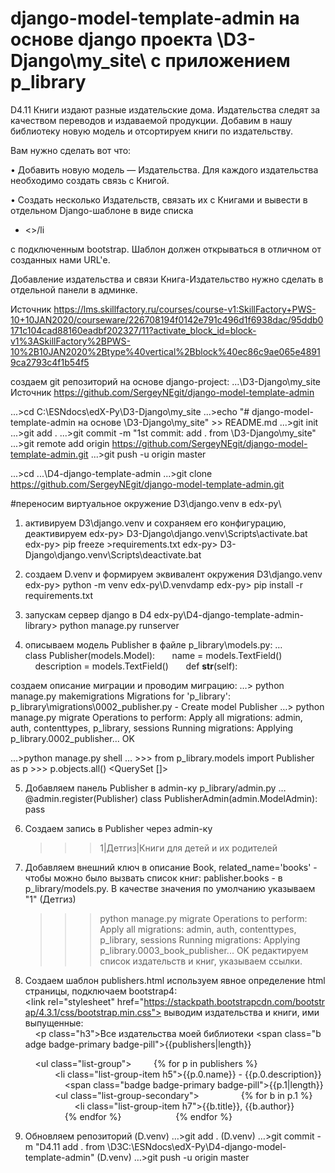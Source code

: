 # django-model-template-admin на основе django проекта \D3-Django\my_site\ с приложением p_library

D4.11
Книги издают разные издательские дома. Издательства следят за качеством переводов и издаваемой продукции. Добавим в нашу библиотеку новую модель и отсортируем книги по издательству.

Вам нужно сделать вот что:

• Добавить новую модель — Издательства. Для каждого издательства необходимо создать связь с Книгой.

• Создать несколько Издательств, связать их с Книгами и вывести в отдельном Django-шаблоне в виде списка <ul><li><>/li</ul> с подключенным bootstrap. Шаблон должен открываться в отличном от созданных нами URL'е.

Добавление издательства и связи Книга-Издательство нужно сделать в отдельной панели в админке.

Источник <https://lms.skillfactory.ru/courses/course-v1:SkillFactory+PWS-10+10JAN2020/courseware/226708194f0142e791c496d1f6938dac/95ddb0171c104cad88160eadbf202327/11?activate_block_id=block-v1%3ASkillFactory%2BPWS-10%2B10JAN2020%2Btype%40vertical%2Bblock%40ec86c9ae065e48919ca2793c4f1b54f5> 

создаем git репозиторий на основе django-project: ...\D3-Django\my_site
Источник <https://github.com/SergeyNEgit/django-model-template-admin> 

...>cd C:\ESNdocs\edX-Py\D3-Django\my_site
...>echo "# django-model-template-admin на основе \D3-Django\my_site" >> README.md
...>git init
...>git add .
...>git commit -m "1st commit: add . from \D3-Django\my_site"
...>git remote add origin https://github.com/SergeyNEgit/django-model-template-admin.git
...>git push -u origin master


...>cd ...\D4-django-template-admin
...>git clone https://github.com/SergeyNEgit/django-model-template-admin.git

#переносим виртуальное окружение D3\django.venv в edx-py\
1. активируем D3\django.venv и сохраняем его конфигурацию, деактивируем 
edx-py> D3-Django\django.venv\Scripts\activate.bat
edx-py> pip freeze >requirements.txt
edx-py> D3-Django\django.venv\Scripts\deactivate.bat

2. создаем D.venv и формируем эквивалент окружения D3\django.venv 
edx-py> python -m venv edx-py\D.venvdamp
edx-py> pip install -r requirements.txt

3. запускам сервер django в D4
edx-py\D4-django-template-admin-library> python manage.py runserver

4. описываем модель Publisher в файле 
p_library\models.py:
  …
class Publisher(models.Model):  
    name = models.TextField()  
    description = models.TextField()  
    def __str__(self):
    
  создаем описание миграции и проводим миграцию:
…> python manage.py makemigrations
	Migrations for 'p_library':
	  p_library\migrations\0002_publisher.py
	    - Create model Publisher
…> python manage.py migrate
	Operations to perform:
	  Apply all migrations: admin, auth, contenttypes, p_library, sessions
	Running migrations:
	  Applying p_library.0002_publisher... OK
	
…>python manage.py shell
	…
	>>> from p_library.models import Publisher as p
	>>> p.objects.all()
	<QuerySet []>
	
5. Добавляем панель Publisher в admin-ку
p_library/admin.py
…
@admin.register(Publisher)
class PublisherAdmin(admin.ModelAdmin):
  pass

6. Создаем запись в Publisher через admin-ку
	>>> 1|Детгиз|Книги для детей и их родителей

7. Добавляем внешний ключ в описание Book, related_name='books' - чтобы можно было вызвать список книг: pablisher.books - 
в p_library/models.py. В качестве значения по умолчанию указываем "1" (Детгиз)

	>>>python manage.py migrate
		Operations to perform:
		  Apply all migrations: admin, auth, contenttypes, p_library, sessions
		Running migrations:
		  Applying p_library.0003_book_publisher... OK
редактируем список издательств и книг, указываем ссылки.

8. Создаем шаблон publishers.html
используем явное определение html страницы, подключаем bootstrap4:
 <link rel="stylesheet" href="https://stackpath.bootstrapcdn.com/bootstrap/4.3.1/css/bootstrap.min.css">
выводим издательства и книги, ими выпущенные:
    <p class="h3">Все издательства моей библиотеки <span class="badge badge-primary badge-pill">{{publishers|length}}</span></p>
    <ul class="list-group">
        {% for p in publishers %}
            <li class="list-group-item h5">{{p.0.name}} - {{p.0.description}} 
                <span class="badge badge-primary badge-pill">{{p.1|length}}</span></li>
            <ul class="list-group-secondary">
                {% for b in p.1 %}
                    <li class="list-group-item h7">{{b.title}}, {{b.author}}</li>
                {% endfor %}
            </ul>
        {% endfor %}
    </ul>

9. Обновляем репозиторий
	(D.venv) …>git add .
	(D.venv) …>git commit -m "D4.11 add . from \D3C:\ESNdocs\edX-Py\D4-django-model-template-admin"
  	(D.venv) …>git push -u origin master
  
